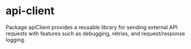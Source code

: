 # api-client
Package apiClient provides a reusable library for sending external API requests with features such as debugging, retries, and request/response logging.
